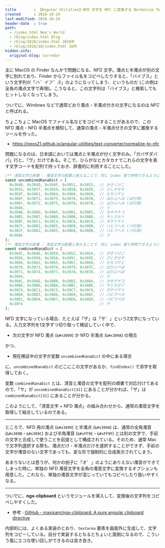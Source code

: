 ```yaml
---
title        : 【Angular Utilities】NFD 文字を NFC に変換する Normalize To NFC を作った
created      : 2018-10-24
last-modified: 2018-10-24
header-date  : true
path:
  - /index.html Neo's World
  - /blog/index.html Blog
  - /blog/2018/index.html 2018年
  - /blog/2018/10/index.html 10月
hidden-info:
  original-blog: Corredor
---
```


主に MacOS の Finder なんかで問題になる、NFD 文字。濁点と半濁点が別の文字に別れており、Finder からファイル名をコピペしたりすると、「バイブス」という文字列が「*ハ゛イフ゛ス*」のようになってしまう、というものだ (この例は全角の濁点文字で再現)。こうなると、この文字列は「バイブス」と検索してもヒットしなくなってしまう。

ついでに、Windows などで通常どおり濁点・半濁点付きの文字になるのは *NFC* と呼ばれる。

ちょこちょこ MacOS でファイル名などをコピペすることがあるので、この NFD 濁点・NFD 半濁点を検知して、通常の濁点・半濁点付きの文字に置換するツールを作った。

- <https://neos21.github.io/angular-utilities/text-converter/normalize-to-nfc>

問題になるのは、日本語においては濁点と半濁点が付く文字のみ。「ガバザダバパ」行と、「ヴ」だけである。そこで、ひらがなとカタカナでこれらの文字を表す文字コードを配列で持っておき、辞書的に利用することにした。

```javascript
/** 清音文字の辞書 : 濁音文字の配置と揃えることで、同じ index 値で参照できるようにしておく */
const uncombinedKanaDict = [
  0x304B, 0x304D, 0x304F, 0x3051, 0x3053,  // かきくけこ
  0x3055, 0x3057, 0x3059, 0x305B, 0x305D,  // さしすせそ
  0x305F, 0x3061, 0x3064, 0x3066, 0x3068,  // たちつてと
  0x306F, 0x3072, 0x3075, 0x3078, 0x307B,  // はひふへほ (ば行用)
  0x306F, 0x3072, 0x3075, 0x3078, 0x307B,  // はひふへほ (ぱ行用)
  0x3046,                                  // う
  0x30AB, 0x30AD, 0x30AF, 0x30B1, 0x30B3,  // カキクケコ
  0x30B5, 0x30B7, 0x30B9, 0x30BB, 0x30BD,  // サシスセソ
  0x30BF, 0x30C1, 0x30C4, 0x30C6, 0x30C8,  // タチツテト
  0x30CF, 0x30D2, 0x30D5, 0x30D8, 0x30DB,  // ハヒフヘホ (バ行用)
  0x30CF, 0x30D2, 0x30D5, 0x30D8, 0x30DB,  // ハヒフヘホ (パ行用)
  0x30A6                                   // ウ
];
/** 濁音文字の辞書 : 清音文字の配置と揃えることで、同じ index 値で参照できるようにしておく */
const combinedKanaDict = [
  0x304C, 0x304E, 0x3050, 0x3052, 0x3054,  // がぎぐげご
  0x3056, 0x3058, 0x305A, 0x305C, 0x305E,  // ざじずぜぞ
  0x3060, 0x3062, 0x3065, 0x3067, 0x3069,  // だぢづでど
  0x3070, 0x3073, 0x3076, 0x3079, 0x307C,  // ばびぶべぼ
  0x3071, 0x3074, 0x3077, 0x307A, 0x307D,  // ぱぴぷぺぽ
  0x3094,                                  // ゔ
  0x30AC, 0x30AE, 0x30B0, 0x30B2, 0x30B4,  // ガギグゲゴ
  0x30B6, 0x30B8, 0x30BA, 0x30BC, 0x30BE,  // ザジズゼゾ
  0x30C0, 0x30C2, 0x30C5, 0x30C7, 0x30C9,  // ダヂヅデド
  0x30D0, 0x30D3, 0x30D6, 0x30D9, 0x30DC,  // バビブベボ
  0x30D1, 0x30D4, 0x30D7, 0x30DA, 0x30DD,  // パピプペポ
  0x30F4                                   // ヴ
];
```

NFD 文字になっている場合、たとえば「ザ」は「サ゛」という2文字になっている。入力文字列を1文字ずつ切り取って検証していく中で、

- 次の文字が NFD 濁点 (`&#x3099`) か NFD 半濁点 (`&#x309A`) の場合

かつ、

- 現在検証中の文字が変数 `uncombinedKanaDict` の中にある場合

に、`uncombinedKanaDict` のどこにこの文字があるか、`findIndex()` で添字を取得しておく。

変数 `combinedKanaDict` とは、清音と濁音の文字を配列の順番で対応付けてあるので、「サ」が `uncombinedKanaDict[31]` にあることが分かれば、「ザ」は `combinedKanaDict[31]` にあることが分かる。

このようにして、「清音文字 + NFD 濁点」の組み合わせから、通常の濁音文字を取得して結合しているのである。

---

ところで、NFD 用の濁点 (`&#x3099`) と半濁点 (`&#x309A`) は、通常の全角濁音 (`&#x309B`・`&#x309C`) および半角濁音 (`&#xFF9E`・`&#xFF9F`) とは別の文字で、手前の文字と合成して使うことを前提として構成されている。そのため、通常 Mac で文字列選択する際も、濁点だけ・半濁点だけを選択することができず、手前の文字が濁音のない文字であっても、変な形で強制的に合成表示されてしまう。

あまりないとは思うが、何かの拍子に「オ゜」のようにありえない濁音ができてしまった時に、単独の NFD 濁音文字を全角の濁音文字に変換するオプションも用意した。これなら、単独の濁音文字が混じっていてもコピペしたり扱いやすくなる。

---

ついでに、**ngx-clipboard** というモジュールを導入して、変換後の文字列をコピペしやすくした。

- 参考 : [GitHub - maxisam/ngx-clipboard: A pure angular clipboard directive](https://github.com/maxisam/ngx-clipboard)

内部的には、よくある実装のとおり、`textarea` 要素を画面外に生成して、文字列をコピーしている。自分で実装するとなるとちょいと面倒になるので、こういう風にエコな使い回しができるのは良き良き。
